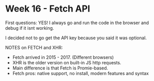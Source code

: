 # Week 16 - Fetch API

First questions: YES! I always go and run the code in the browser and debug if it isnt working.

I decided not to go get the API key because you said it was optional.

NOTES on FETCH and XHR:

- Fetch arrived in 2015 - 2017. (Different browsers)
- XHR is the older version on built-in JS http requests.
- Main difference is that Fetch is Promie-based.
- Fetch pros: native support, no install, modern features and syntax